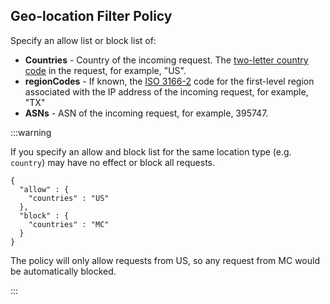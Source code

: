 ## Geo-location Filter Policy

Specify an allow list or block list of:

- **Countries** - Country of the incoming request. The
  [two-letter country code](https://en.wikipedia.org/wiki/ISO_3166-1_alpha-2) in
  the request, for example, "US".
- **regionCodes** - If known, the
  [ISO 3166-2](https://en.wikipedia.org/wiki/ISO_3166-2) code for the
  first-level region associated with the IP address of the incoming request, for
  example, "TX"
- **ASNs** - ASN of the incoming request, for example, 395747.

:::warning

If you specify an allow and block list for the same location type (e.g.
`country`) may have no effect or block all requests.

```
{
  "allow" : {
    "countries" : "US"
  },
  "block" : {
    "countries" : "MC"
  }
}
```

The policy will only allow requests from US, so any request from MC would be
automatically blocked.

:::

